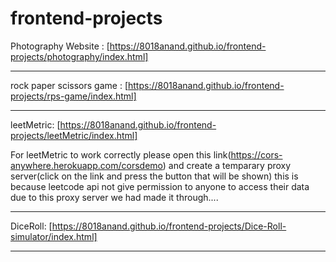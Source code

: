 # frontend-projects
Photography Website      : [https://8018anand.github.io/frontend-projects/photography/index.html]

-------------------------------------------------------------------------------------------------------------------------------------------

rock paper scissors game : [https://8018anand.github.io/frontend-projects/rps-game/index.html]

--------------------------------------------------------------------------------------------------------------------------------------------

leetMetric: [https://8018anand.github.io/frontend-projects/leetMetric/index.html] 

For leetMetric to work correctly please open this link(https://cors-anywhere.herokuapp.com/corsdemo) and create a temparary proxy server(click on the link and press the button that will be shown) this is because leetcode api not give permission to anyone to access their data due to this proxy server we had made it through....

--------------------------------------------------------------------------------------------------------------------------------------------

DiceRoll: [https://8018anand.github.io/frontend-projects/Dice-Roll-simulator/index.html]

--------------------------------------------------------------------------------------------------------------------------------------------
